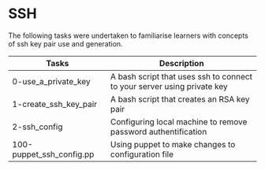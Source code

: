 # SSH

The following tasks were undertaken to familiarise learners with concepts of ssh key pair use and generation.

| Tasks | Description |
| ----- | ----------- |
| 0-use_a_private_key | A bash script that uses ssh to connect to your server using private key |
| 1-create_ssh_key_pair | A bash script that creates an RSA key pair |
| 2-ssh_config | Configuring local machine to remove password authentification |
| 100-puppet_ssh_config.pp | Using puppet to make changes to configuration file |


